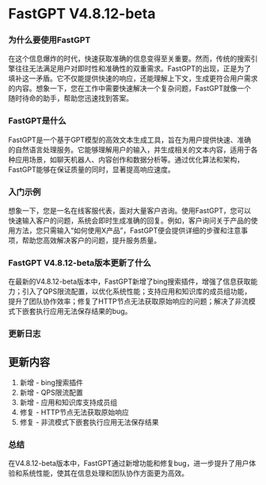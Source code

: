 # FastGPT V4.8.12-beta
### 为什么要使用FastGPT

在这个信息爆炸的时代，快速获取准确的信息变得至关重要。然而，传统的搜索引擎往往无法满足用户对即时性和准确性的双重需求。FastGPT的出现，正是为了填补这一矛盾。它不仅能提供快速的响应，还能理解上下文，生成更符合用户需求的内容。想象一下，您在工作中需要快速解决一个复杂问题，FastGPT就像一个随时待命的助手，帮助您迅速找到答案。

### FastGPT是什么

FastGPT是一个基于GPT模型的高效文本生成工具，旨在为用户提供快速、准确的自然语言处理服务。它能够理解用户的输入，并生成相关的文本内容，适用于各种应用场景，如聊天机器人、内容创作和数据分析等。通过优化算法和架构，FastGPT能够在保证质量的同时，显著提高响应速度。

### 入门示例

想象一下，您是一名在线客服代表，面对大量客户咨询。使用FastGPT，您可以快速输入客户的问题，系统会即时生成准确的回复。例如，客户询问关于产品的使用方法，您只需输入“如何使用X产品”，FastGPT便会提供详细的步骤和注意事项，帮助您高效解决客户的问题，提升服务质量。

### FastGPT V4.8.12-beta版本更新了什么

在最新的V4.8.12-beta版本中，FastGPT新增了bing搜索插件，增强了信息获取能力；引入了QPS限流配置，以优化系统性能；支持应用和知识库的成员组功能，提升了团队协作效率；修复了HTTP节点无法获取原始响应的问题；解决了非流模式下嵌套执行应用无法保存结果的bug。

### 更新日志

## 更新内容
1. 新增 - bing搜索插件
2. 新增 - QPS限流配置
3. 新增 - 应用和知识库支持成员组
4. 修复 - HTTP节点无法获取原始响应
5. 修复 - 非流模式下嵌套执行应用无法保存结果

### 总结

在V4.8.12-beta版本中，FastGPT通过新增功能和修复bug，进一步提升了用户体验和系统性能，使其在信息处理和团队协作方面更为高效。